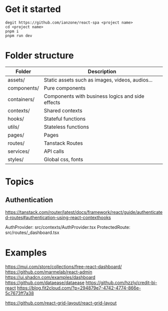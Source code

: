 # Get it started

```
degit https://github.com/ianzone/react-spa <project name>
cd <project name>
pnpm i
pnpm run dev
```

# Folder structure

| Folder      | Description                                      |
| ----------- | ------------------------------------------------ |
| assets/     | Static assets such as images, videos, audios...  |
| components/ | Pure components                                  |
| containers/ | Components with business logics and side effects |
| contexts/   | Shared contexts                                  |
| hooks/      | Stateful functions                               |
| utils/      | Stateless functions                              |
| pages/      | Pages                                            |
| routes/     | Tanstack Routes                                  |
| services/   | API calls                                        |
| styles/     | Global css, fonts                                |

# Topics

## Authentication

https://tanstack.com/router/latest/docs/framework/react/guide/authenticated-routes#authentication-using-react-contexthooks

AuthProvider: src/contexts/AuthProvider.tsx
ProtectedRoute: src/routes/\_dashboard.tsx

# Examples

https://mui.com/store/collections/free-react-dashboard/
https://github.com/marmelab/react-admin
https://ui.shadcn.com/examples/dashboard
https://github.com/dataease/dataease
https://github.com/hzzly/credit-bi-react
https://blog.fit2cloud.com/?p=294879e7-4742-4774-866e-5c7673ff7a38

https://github.com/react-grid-layout/react-grid-layout
